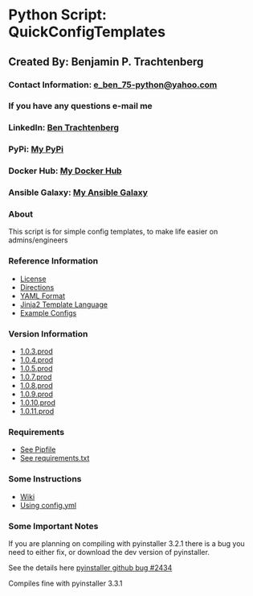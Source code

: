 # Python Script: QuickConfigTemplates

## Created By: Benjamin P. Trachtenberg

### Contact Information:  e_ben_75-python@yahoo.com
### If you have any questions e-mail me

### LinkedIn: [Ben Trachtenberg](https://www.linkedin.com/in/ben-trachtenberg-3a78496)
### PyPi: [My PyPi](https://pypi.org/user/btr1975/)
### Docker Hub: [My Docker Hub](https://hub.docker.com/r/btr1975)
### Ansible Galaxy: [My Ansible Galaxy](https://galaxy.ansible.com/btr1975/)

### About

This script is for simple config templates, to make life easier on admins/engineers

### Reference Information
* [License](https://github.com/btr1975/QuickConfigTemplates/blob/master/LICENSE)
* [Directions](https://github.com/btr1975/QuickConfigTemplates/wiki)
* [YAML Format](http://yaml.org/)
* [Jinja2 Template Language](http://jinja.pocoo.org)
* [Example Configs](https://github.com/btr1975/QuickConfigTemplates/tree/master/Docs/Examples)

### Version Information
* [1.0.3.prod](https://github.com/btr1975/QuickConfigTemplates/wiki/Version-1.0.3.prod)
* [1.0.4.prod](https://github.com/btr1975/QuickConfigTemplates/wiki/Version-1.0.4.prod)
* [1.0.5.prod](https://github.com/btr1975/QuickConfigTemplates/wiki/Version-1.0.5.prod)
* [1.0.7.prod](https://github.com/btr1975/QuickConfigTemplates/wiki/Version-1.0.7.prod)
* [1.0.8.prod](https://github.com/btr1975/QuickConfigTemplates/wiki/Version-1.0.8.prod)
* [1.0.9.prod](https://github.com/btr1975/QuickConfigTemplates/wiki/Version-1.0.9.prod)
* [1.0.10.prod](https://github.com/btr1975/QuickConfigTemplates/wiki/Version-1.0.10.prod)
* [1.0.11.prod](https://github.com/btr1975/QuickConfigTemplates/wiki/Version-1.0.11.prod)

### Requirements
* [See Pipfile](https://github.com/btr1975/QuickConfigTemplates/blob/master/Pipfile)
* [See requirements.txt](https://github.com/btr1975/QuickConfigTemplates/blob/master/requirements.txt)

### Some Instructions

* [Wiki](https://github.com/btr1975/QuickConfigTemplates/wiki)
* [Using config.yml](https://github.com/btr1975/QuickConfigTemplates/wiki/Using-the-config.yml)

### Some Important Notes
If you are planning on compiling with pyinstaller 3.2.1 there is a bug you need to either fix, or download the dev 
version of pyinstaller.

See the details here [pyinstaller github bug #2434](https://github.com/pyinstaller/pyinstaller/issues/2434)

Compiles fine with pyinstaller 3.3.1
